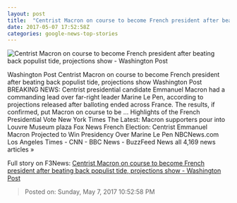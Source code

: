 ```yaml
---
layout: post
title:  "Centrist Macron on course to become French president after beating back populist tide, projections show - Washington Post"
date: 2017-05-07 17:52:58Z
categories: google-news-top-stories
---
```


![Centrist Macron on course to become French president after beating back populist tide, projections show - Washington Post](https://img.washingtonpost.com/rf/image_1484w/2010-2019/WashingtonPost/2017/05/07/Interactivity/Images/crop_90313098585_0-5.jpg)

Washington Post Centrist Macron on course to become French president after beating back populist tide, projections show Washington Post BREAKING NEWS: Centrist presidential candidate Emmanuel Macron had a commanding lead over far-right leader Marine Le Pen, according to projections released after balloting ended across France. The results, if confirmed, put Macron on course to be ... Highlights of the French Presidential Vote New York Times The Latest: Macron supporters pour into Louvre Museum plaza Fox News French Election: Centrist Emmanuel Macron Projected to Win Presidency Over Marine Le Pen NBCNews.com Los Angeles Times - CNN - BBC News - BuzzFeed News all 4,169 news articles »


Full story on F3News: [Centrist Macron on course to become French president after beating back populist tide, projections show - Washington Post](http://www.f3nws.com/n/VEJxJJ)

> Posted on: Sunday, May 7, 2017 10:52:58 PM
